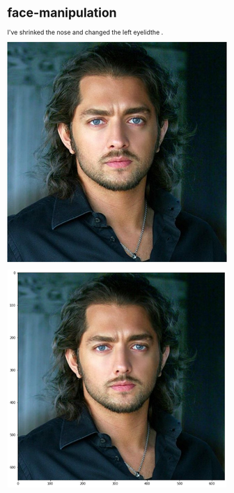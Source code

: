 # face-manipulation
I've shrinked the nose and changed the left eyelidthe .

<p>
   
   <img width="650" src="https://github.com/Alirezanltv/face-manipulation/blob/main/results/input.jpg"></a>
</p>

<p>
   
   <img width="650" src="https://github.com/Alirezanltv/face-manipulation/blob/main/results/result.png"></a>
</p>
